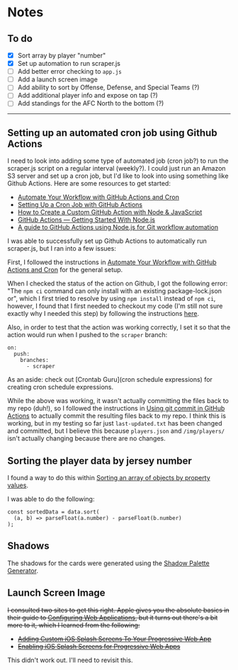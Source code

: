 # Notes

## To do

- [x] Sort array by player "number"
- [x] Set up automation to run scraper.js
- [ ] Add better error checking to `app.js`
- [ ] Add a launch screen image
- [ ] Add ability to sort by Offense, Defense, and Special Teams (?)
- [ ] Add additional player info and expose on tap (?)
- [ ] Add standings for the AFC North to the bottom (?)

---

## Setting up an automated cron job using Github Actions

I need to look into adding some type of automated job (cron job?) to run the scraper.js script on a regular interval (weekly?). I could just run an Amazon S3 server and set up a cron job, but I'd like to look into using something like Github Actions. Here are some resources to get started:

- [Automate Your Workflow with GitHub Actions and Cron](https://towardsdatascience.com/automate-workflow-github-actions-cron-130a8bf68ca6)
- [Setting Up a Cron Job with GitHub Actions](https://www.lagerdata.com/articles/setting-up-a-cron-job-with-github-actions)
- [How to Create a Custom GitHub Action with Node & JavaScript](https://spacejelly.dev/posts/how-to-create-a-custom-github-action-with-node-javascript/)
- [GitHub Actions — Getting Started With Node.js](https://futurestud.io/tutorials/github-actions-getting-started-with-node-js)
- [A guide to GitHub Actions using Node.js for Git workflow automation](https://medium.com/datreeio/a-guide-to-github-actions-using-node-js-for-git-workflow-automation-dbf1d3470f31)

I was able to successfully set up Github Actions to automatically run scraper.js, but I ran into a few issues:

First, I followed the instructions in [Automate Your Workflow with GitHub Actions and Cron](https://towardsdatascience.com/automate-workflow-github-actions-cron-130a8bf68ca6) for the general setup.

When I checked the status of the action on Github, I got the following error: "The `npm ci` command can only install with an existing package-lock.json or", which I first tried to resolve by using `npm install` instead of `npm ci`, however, I found that I first needed to checkout my code (I'm still not sure exactly why I needed this step) by following the instructions [here](https://stackoverflow.com/questions/68607702/npm-install-falied-in-github-action).

Also, in order to test that the action was working correctly, I set it so that the action would run when I pushed to the `scraper` branch:

```
on:
  push:
    branches:
      - scraper
```

As an aside: check out [Crontab Guru](cron schedule expressions) for creating cron schedule expressions.

While the above was working, it wasn't actually committing the files back to my repo (duh!), so I followed the instructions in [Using git commit in GitHub Actions](https://lannonbr.com/blog/2019-12-09-git-commit-in-actions/) to actually commit the resulting files back to my repo. I think this is working, but in my testing so far just `last-updated.txt` has been changed and committed, but I believe this because `players.json` and `/img/players/` isn't actually changing because there are no changes.

## Sorting the player data by jersey number

I found a way to do this within [Sorting an array of objects by property values](https://stackoverflow.com/questions/979256/sorting-an-array-of-objects-by-property-values).

I was able to do the following:

```
const sortedData = data.sort(
  (a, b) => parseFloat(a.number) - parseFloat(b.number)
);
```

## Shadows

The shadows for the cards were generated using the [Shadow Palette Generator](https://www.joshwcomeau.com/shadow-palette/).

## Launch Screen Image

~~I consulted two sites to get this right. Apple gives you the absolute basics in their guide to [Configuring Web Applications](https://developer.apple.com/library/archive/documentation/AppleApplications/Reference/SafariWebContent/ConfiguringWebApplications/ConfiguringWebApplications.html), but it turns out there's a bit more to it, which I learned from the following:~~

- ~~[Adding Custom iOS Splash Screens To Your Progressive Web App](https://medium.com/appscope/adding-custom-ios-splash-screens-to-your-progressive-web-app-41a9b18bdca3)~~
- ~~[Enabling iOS Splash Screens for Progressive Web Apps](https://blog.expo.dev/enabling-ios-splash-screens-for-progressive-web-apps-34f06f096e5c)~~

This didn't work out. I'll need to revisit this.
